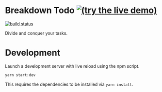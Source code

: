 # Breakdown Todo [![(try the live demo)](https://img.shields.io/badge/live%20demo-try%20it-brightgreen.svg)](https://y0hy0h.github.io/breakdown/)

[![build status](https://travis-ci.org/Y0hy0h/breakdown.svg?branch=master)](https://travis-ci.org/Y0hy0h/breakdown)

Divide and conquer your tasks.

# Development

Launch a development server with live reload using the npm script.
```bash
yarn start:dev
```
This requires the dependencies to be installed via `yarn install`.